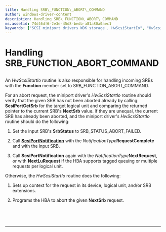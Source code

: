 ```yaml
---
title: Handling SRB\_FUNCTION\_ABORT\_COMMAND
author: windows-driver-content
description: Handling SRB\_FUNCTION\_ABORT\_COMMAND
ms.assetid: 74d46df6-2e3e-45d8-bedb-a81a80a0aec1
keywords: ["SCSI miniport drivers WDK storage , HwScsiStartIo", "HwScsiStartIo", "SRB_FUNCTION_ABORT_COMMAND"]
---
```


# Handling SRB\_FUNCTION\_ABORT\_COMMAND


## <span id="ddk_handling_srb_function_abort_command_kg"></span><span id="DDK_HANDLING_SRB_FUNCTION_ABORT_COMMAND_KG"></span>


An *HwScsiStartIo* routine is also responsible for handling incoming SRBs with the **Function** member set to SRB\_FUNCTION\_ABORT\_COMMAND.

For an abort request, the miniport driver's *HwScsiStartIo* routine should verify that the given SRB has not been aborted already by calling **ScsiPortGetSrb** for the target logical unit and comparing the returned pointer to the current SRB's **NextSrb** value. If they are unequal, the current SRB has already been aborted, and the miniport driver's *HwScsiStartIo* routine should do the following:

1.  Set the input SRB's **SrbStatus** to SRB\_STATUS\_ABORT\_FAILED.

2.  Call [**ScsiPortNotification**](https://msdn.microsoft.com/library/windows/hardware/ff564657) with the *NotificationType***RequestComplete** and with the input SRB.

3.  Call **ScsiPortNotification** again with the *NotificationType***NextRequest**, or with **NextLuRequest** if the HBA supports tagged queuing or multiple requests per logical unit.

Otherwise, the *HwScsiStartIo* routine does the following:

1.  Sets up context for the request in its device, logical unit, and/or SRB extensions.

2.  Programs the HBA to abort the given **NextSrb** request.

 

 


--------------------


